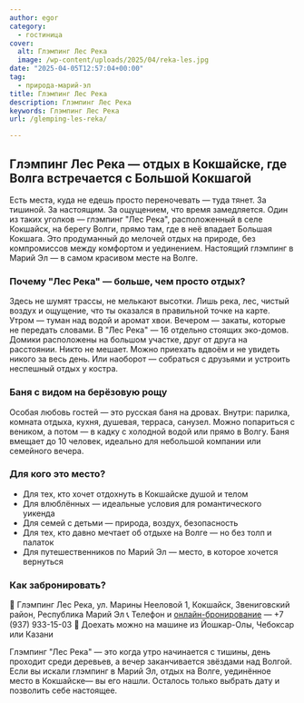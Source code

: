 ```yaml
---
author: egor
category:
  - гостиница
cover:
  alt: Глэмпинг Лес Река
  image: /wp-content/uploads/2025/04/reka-les.jpg
date: "2025-04-05T12:57:04+00:00"
tag:
  - природа-марий-эл
title: Глэмпинг Лес Река
description: Глэмпинг Лес Река
keywords: Глэмпинг Лес Река
url: /glemping-les-reka/

---
```

## Глэмпинг Лес Река — отдых в Кокшайске, где Волга встречается с Большой Кокшагой

Есть места, куда не едешь просто переночевать — туда тянет. За тишиной. За настоящим. За ощущением, что время замедляется. Один из таких уголков — глэмпинг "Лес Река", расположенный в селе Кокшайск, на берегу Волги, прямо там, где в неё впадает Большая Кокшага. Это продуманный до мелочей отдых на природе, без компромиссов между комфортом и уединением. Настоящий глэмпинг в Марий Эл — в самом красивом месте на Волге.

### Почему "Лес Река" — больше, чем просто отдых?

Здесь не шумят трассы, не мелькают высотки. Лишь река, лес, чистый воздух и ощущение, что ты оказался в правильной точке на карте. Утром — туман над водой и аромат хвои. Вечером — закаты, которые не передать словами. В "Лес Река" — 16 отдельно стоящих эко-домов. Домики расположены на большом участке, друг от друга на расстоянии. Никто не мешает. Можно приехать вдвоём и не увидеть никого за весь день. Или наоборот — собраться с друзьями и устроить неспешный отдых у костра.

### Баня с видом на берёзовую рощу

Особая любовь гостей — это русская баня на дровах. Внутри: парилка, комната отдыха, кухня, душевая, терраса, санузел.
Можно попариться с веником, а потом — в кадку с холодной водой или прямо в Волгу. Баня вмещает до 10 человек, идеально для небольшой компании или семейного вечера.

### Для кого это место?

- Для тех, кто хочет отдохнуть в Кокшайске душой и телом
- Для влюблённых — идеальные условия для романтического уикенда
- Для семей с детьми — природа, воздух, безопасность
- Для тех, кто давно мечтает об отдыхе на Волге — но без толп и палаток
- Для путешественников по Марий Эл — место, в которое хочется вернуться

### Как забронировать?

📍 Глэмпинг Лес Река, ул. Марины Нееловой 1, Кокшайск, Звениговский район, Республика Марий Эл
📞 Телефон и [онлайн-бронирование](https://lesreka12.ru/) — +7 (937) 933-15-03
🚗 Доехать можно на машине из Йошкар-Олы, Чебоксар или Казани

Глэмпинг "Лес Река" — это когда утро начинается с тишины, день проходит среди деревьев, а вечер заканчивается звёздами над Волгой. Если вы искали глэмпинг в Марий Эл, отдых на Волге, уединённое место в Кокшайске— вы его нашли. Осталось только выбрать дату и позволить себе настоящее.
